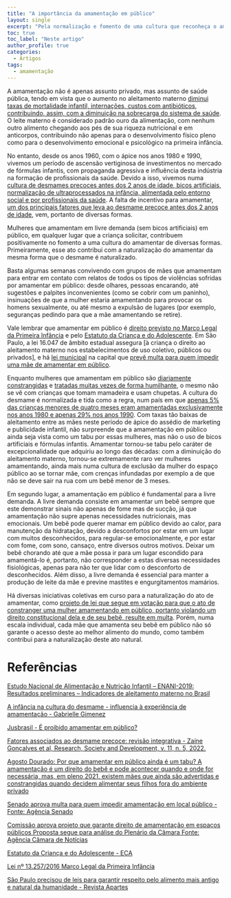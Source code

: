 ```yaml
---
title: "A importância da amamentação em público"
layout: single
excerpt: "Pela normalização e fomento de uma cultura que reconheça o amamentar como natural."
toc: true
toc_label: "Neste artigo"
author_profile: true
categories:
  - Artigos
tags:
  - amamentação
---
```


A amamentação não é apenas assunto privado, mas assunto de saúde pública, tendo em vista que o aumento no aleitamento materno [diminui taxas de mortalidade infantil, internações, custos com antibióticos, contribuindo, assim, com a diminuição na sobrecarga do sistema de saúde](https://enani.nutricao.ufrj.br/wp-content/uploads/2020/12/Relatorio-parcial-aleitamento-materno_ENANI-2019.pdf). O leite materno é considerado padrão ouro da alimentação, com nenhum outro alimento chegando aos pés de sua riqueza nutricional e em anticorpos, contribuindo não apenas para o desenvolvimento físico pleno como para o desenvolvimento emocional e psicológico na primeira infância.

No entanto, desde os anos 1960, com o ápice nos anos 1980 e 1990, vivemos um período de ascensão vertiginosa de investimentos no mercado de fórmulas infantis, com propaganda agressiva e influência desta indústria na formação de profissionais da saúde. Devido a isso, vivemos numa [cultura de desmames precoces antes dos 2 anos de idade, bicos artificiais, normalização de ultraprocessados na infância, alimentada pelo entorno social e por profissionais da saúde](https://aleitamento.com.br/secoes/amamentacao/amamentacao-infancia-e-cultura-do-desmame-precoce/5504/). A falta de incentivo para amamentar, [um dos principais fatores que leva ao desmame precoce antes dos 2 anos de idade](https://rsdjournal.org/index.php/rsd/article/view/28048/24574), vem, portanto de diversas formas.

Mulheres que amamentam em livre demanda (sem bicos artificiais) em público, em qualquer lugar que a criança solicitar, contribuem positivamente no fomento a uma cultura do amamentar de diversas formas. Primeiramente, esse ato contribui com a naturalização do amamentar da mesma forma que o desmame é naturalizado. 

Basta algumas semanas convivendo com grupos de mães que amamentam para entrar em contato com relatos de todos os tipos de violências sofridas por amamentar em público: desde olhares, pessoas encarando, até sugestões e palpites inconvenientes (como se cobrir com um paninho), insinuações de que a mulher estaria amamentando para provocar os homens sexualmente, ou até mesmo a expulsão de lugares (por exemplo, seguranças pedindo para que a mãe amamentando se retire).

Vale lembrar que amamentar em público é [direito previsto no Marco Legal da Primeira Infância](https://www.planalto.gov.br/ccivil_03/_ato2015-2018/2016/lei/l13257.htm) e pelo [Estatuto da Criança e do Adolescente](https://www.gov.br/mdh/pt-br/navegue-por-temas/crianca-e-adolescente/publicacoes/eca-2023.pdf). Em São Paulo, a lei 16.047 de âmbito estadual assegura [à criança o direito ao aleitamento materno nos estabelecimentos de uso coletivo, públicos ou privados], e há [lei municipal](https://leismunicipais.com.br/a/sp/s/sao-paulo/lei-ordinaria/2015/1617/16161/lei-ordinaria-n-16161-2015-dispoe-sobre-o-direito-ao-aleitamento-materno-no-municipio-de-sao-paulo-e-da-outras-providencias) na capital que [prevê multa para quem impedir uma mãe de amamentar em público](https://www.jusbrasil.com.br/artigos/e-proibido-amamentar-em-publico/309946174).

Enquanto mulheres que amamentam em público são [diariamente constrangidas](https://www.saopaulo.sp.leg.br/apartes-anteriores/wp-content/uploads/sites/9/2017/03/revista_APARTES_N15_JUNJUL15_26a31.pdf) e [tratadas muitas vezes de forma humilhante](https://www.correiobraziliense.com.br/brasil/2021/08/4946760-agosto-dourado-por-que-amamentar-em-publico-ainda-e-um-tabu.html), o mesmo não se vê com crianças que tomam mamadeira e usam chupetas. A cultura do desmame é normalizada e tida como a regra, num país em que [apenas 5% das crianças menores de quatro meses eram amamentadas exclusivamente nos anos 1980 e apenas 29% nos anos 1990](https://crn8.org.br/wp-content/uploads/2021/01/Relatorio-preliminar-AM_ENANI-2019-1.pdf). Com taxas tão baixas de aleitamento entre as mães neste período de ápice do assédio de marketing e publicidade infantil, não surpreende que a amamentação em público ainda seja vista como um tabu por essas mulheres, mas não o uso de bicos artificiais e fórmulas infantis. Amamentar tornou-se tabu pelo caráter de excepcionalidade que adquiriu ao longo das décadas: com a diminuição do aleitamento materno, tornou-se extremamente raro ver mulheres amamentando, ainda mais numa cultura de exclusão da mulher do espaço público ao se tornar mãe, com crenças infundadas por exemplo a de que não se deve sair na rua com um bebê menor de 3 meses.

Em segundo lugar, a amamentação em público é fundamental para a livre demanda. A livre demanda consiste em amamentar um bebê sempre que este demonstrar sinais não apenas de fome mas de sucção, já que amamentação não supre apenas necessidades nutricionais, mas emocionais. Um bebê pode querer mamar em público devido ao calor, para manutenção da hidratação, devido a desconfortos por estar em um lugar com muitos desconhecidos, para regular-se emocionalmente, e por estar com fome, com sono, cansaço, entre diversos outros motivos. Deixar um bebê chorando até que a mãe possa ir para um lugar escondido para amamentá-lo é, portanto, não corresponder a estas diversas necessidades fisiológicas, apenas para não ter que lidar com o desconforto de desconhecidos. Além disso, a livre demanda é essencial para manter a produção de leite da mãe e previne mastites e engurgitamentos mamários.

Há diversas iniciativas coletivas em curso para a naturalização do ato de amamentar, como [projeto de lei que segue em votação para que o ato de constranger uma mulher amamentando em público, portanto violando um direito constitucional dela e de seu bebê, resulte em multa](https://www.camara.leg.br/noticias/1001865-COMISSAO-APROVA-PROJETO-QUE-GARANTE-DIREITO-DE-AMAMENTACAO-EM-ESPACOS-PUBLICOS#:~:text=A%20relatora%2C%20deputada%20Sâmia%20Bomfim,e%20privados%20de%20uso%20coletivo.). Porém, numa escala individual, cada mãe que amamenta seu bebê em público não só garante o acesso deste ao melhor alimento do mundo, como também contribui para a naturalização deste ato natural.

# Referências
[Estudo Nacional de Alimentação e Nutrição Infantil – ENANI-2019: Resultados preliminares – Indicadores de aleitamento materno no Brasil](https://enani.nutricao.ufrj.br/wp-content/uploads/2020/12/Relatorio-parcial-aleitamento-materno_ENANI-2019.pdf)

[A infância na cultura do desmame - influencia à experiência de amamentação - Gabrielle Gimenez](https://aleitamento.com.br/secoes/amamentacao/amamentacao-infancia-e-cultura-do-desmame-precoce/5504/)

[Jusbrasil - É proibido amamentar em público?](https://www.jusbrasil.com.br/artigos/e-proibido-amamentar-em-publico/309946174)

[Fatores associados ao desmame precoce: revisão integrativa - Zaíne Gonçalves et al, Research, Society and Development, v. 11, n. 5, 2022.](https://rsdjournal.org/index.php/rsd/article/view/28048/24574)

[Agosto Dourado: Por que amamentar em público ainda é um tabu? A amamentação é um direito do bebê e pode acontecer quando e onde for necessária, mas, em pleno 2021, existem mães que ainda são advertidas e constrangidas quando decidem alimentar seus filhos fora do ambiente privado](https://www.correiobraziliense.com.br/brasil/2021/08/4946760-agosto-dourado-por-que-amamentar-em-publico-ainda-e-um-tabu.html)

[Senado aprova multa para quem impedir amamentação em local público - Fonte: Agência Senado](https://www12.senado.leg.br/noticias/materias/2019/03/12/senado-aprova-penalizacao-para-quem-impedir-amamentacao-em-local-publico)

[Comissão aprova projeto que garante direito de amamentação em espaços públicos Proposta segue para análise do Plenário da Câmara Fonte: Agência Câmara de Notícias](https://www.camara.leg.br/noticias/1001865-COMISSAO-APROVA-PROJETO-QUE-GARANTE-DIREITO-DE-AMAMENTACAO-EM-ESPACOS-PUBLICOS#:~:text=A%20relatora%2C%20deputada%20Sâmia%20Bomfim,e%20privados%20de%20uso%20coletivo.)

[Estatuto da Criança e do Adolescente - ECA](https://www.gov.br/mdh/pt-br/navegue-por-temas/crianca-e-adolescente/publicacoes/eca-2023.pdf)

[Lei nº 13.257/2016 Marco Legal da Primeira Infância](https://www.planalto.gov.br/ccivil_03/_ato2015-2018/2016/lei/l13257.htm)

[São Paulo precisou de leis para garantir respeito pelo alimento mais antigo e natural da humanidade - Revista Apartes](https://www.saopaulo.sp.leg.br/apartes-anteriores/wp-content/uploads/sites/9/2017/03/revista_APARTES_N15_JUNJUL15_26a31.pdf)